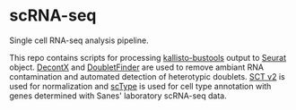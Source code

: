 # scRNA-seq
Single cell RNA-seq analysis pipeline.

This repo contains scripts for processing [kallisto-bustools](https://www.kallistobus.tools/) output to [Seurat](https://satijalab.org/seurat/articles/get_started.html) object. [DecontX](https://bioconductor.org/packages/release/bioc/vignettes/celda/inst/doc/decontX.html#running-decontx) and [DoubletFinder](https://github.com/chris-mcginnis-ucsf/DoubletFinder) are used to remove ambiant RNA contamination and automated detection of heterotypic doublets. [SCT v2](https://satijalab.org/seurat/articles/sctransform_v2_vignette.html) is used for normalization and [scType](https://github.com/IanevskiAleksandr/sc-type) is used for cell type annotation with genes determined with Sanes' laboratory scRNA-seq data. 

